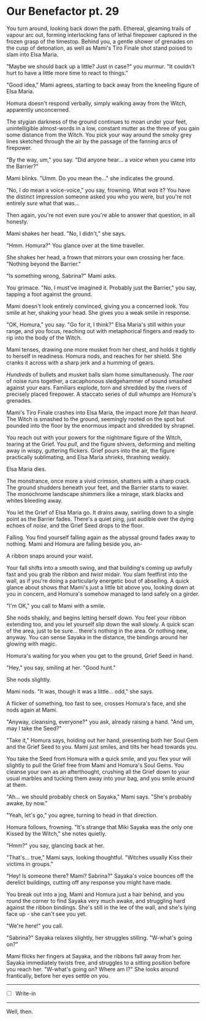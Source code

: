 # Our Benefactor pt. 29

You turn around, looking back down the path. Ethereal, gleaming trails of vapour arc out, forming interlocking fans of lethal firepower captured in the frozen grasp of the timestop. Behind you, a gentle shower of grenades on the cusp of detonation, as well as Mami's Tiro Finale shot stand poised to slam into Elsa Maria.

"Maybe we should back up a little? Just in case?" you murmur. "It couldn't hurt to have a little more time to react to things."

"Good idea," Mami agrees, starting to back away from the kneeling figure of Elsa Maria.

Homura doesn't respond verbally, simply walking away from the Witch, apparently unconcerned.

The stygian darkness of the ground continues to moan under your feet, unintelligible almost-words in a low, constant mutter as the three of you gain some distance from the Witch. You pick your way around the smoky grey lines sketched through the air by the passage of the fanning arcs of firepower.

"By the way, um," you say. "Did anyone hear... a *voice* when you came into the Barrier?"

Mami blinks. "Umm. Do you mean the..." she indicates the ground.

"No, I *do* mean a voice-voice," you say, frowning. What *was* it? You have the distinct impression someone asked you who you were, but you're not entirely *sure* what that was...

Then again, you're not even sure you're able to answer that question, in all honesty.

Mami shakes her head. "No, I didn't," she says.

"Hmm. Homura?" You glance over at the time traveller.

She shakes her head, a frown that mirrors your own crossing her face. "Nothing beyond the Barrier."

"Is something wrong, Sabrina?" Mami asks.

You grimace. "No, I must've imagined it. Probably just the Barrier," you say, tapping a foot against the ground.

Mami doesn't look entirely convinced, giving you a concerned look. You smile at her, shaking your head. She gives you a weak smile in response.

"OK, Homura," you say. "Go for it, I think?" Elsa Maria's still within your range, and you focus, reaching out with metaphorical fingers and ready to rip into the body of the Witch.

Mami tenses, drawing one more musket from her chest, and holds it tightly to herself in readiness. Homura nods, and reaches for her shield. She cranks it across with a sharp jerk and a humming of gears.

*Hundreds* of bullets and musket balls slam home simultaneously. The *roar* of noise runs together, a cacaphonous sledgehammer of sound smashed against your ears. Familiars explode, torn and shredded by the rivers of precisely placed firepower. A staccato series of dull *whumps* are Homura's grenades.

Mami's Tiro Finale crashes into Elsa Maria, the impact more *felt* than *heard*. The Witch is smashed to the ground, seemingly rooted on the spot but pounded into the floor by the enormous impact and shredded by shrapnel.

You reach out with your powers for the nightmare figure of the Witch, tearing at the Grief. You *pull*, and the figure shivers, deforming and melting away in wispy, guttering flickers. Grief pours into the air, the figure practically sublimating, and Elsa Maria *shrieks*, thrashing weakly.

Elsa Maria dies.

The monstrance, once more a vivid crimson, shatters with a sharp crack. The ground shudders beneath your feet, and the Barrier starts to waver. The monochrome landscape shimmers like a mirage, stark blacks and whites bleeding away.

You let the Grief of Elsa Maria go. It drains away, swirling down to a single point as the Barrier fades. There's a quiet ping, just audible over the dying echoes of *noise*, and the Grief Seed drops to the floor.

Falling. You find yourself falling again as the abyssal ground fades away to nothing. Mami and Homura are falling beside you, an-

A ribbon snaps around your waist.

Your fall shifts into a smooth swing, and that building's coming up awfully fast and you grab the ribbon and *twist* midair. You slam feetfirst into the wall, as if you're doing a particularly energetic bout of abseiling. A quick glance about shows that Mami's just a little bit above you, looking down at you in concern, and Homura's somehow managed to land safely on a girder.

"I'm OK," you call to Mami with a smile.

She nods shakily, and begins letting herself down. You feel your ribbon extending too, and you let yourself slip down the wall slowly. A quick scan of the area, just to be sure... there's nothing in the area. Or nothing new, anyway. You can sense Sayaka in the distance, the bindings around her glowing with magic.

Homura's waiting for you when you get to the ground, Grief Seed in hand.

"Hey," you say, smiling at her. "Good hunt."

She nods slightly.

Mami nods. "It was, though it was a little... odd," she says.

A flicker of something, too fast to see, crosses Homura's face, and she nods again at Mami.

"Anyway, cleansing, everyone?" you ask, already raising a hand. "And um, may I take the Seed?"

"Take it," Homura says, holding out her hand, presenting both her Soul Gem and the Grief Seed to you. Mami just smiles, and tilts her head towards you.

You take the Seed from Homura with a quick smile, and you flex your will slightly to pull the Grief free from Mami and Homura's Soul Gems. You cleanse your own as an afterthought, crushing all the Grief down to your usual marbles and tucking them away into your bag, and you smile around at them.

"Ah... we should probably check on Sayaka," Mami says. "She's probably awake, by now."

"Yeah, let's go," you agree, turning to head in that direction.

Homura follows, frowning. "It's strange that Miki Sayaka was the only one Kissed by the Witch," she notes quietly.

"Hmm?" you say, glancing back at her.

"That's... true," Mami says, looking thoughtful. "Witches usually Kiss their victims in groups."

"Hey! Is someone there? Mami? Sabrina?" Sayaka's voice bounces off the derelict buildings, cutting off any response you might have made.

You break out into a jog, Mami and Homura just a hair behind, and you round the corner to find Sayaka very much awake, and struggling hard against the ribbon bindings. She's still in the lee of the wall, and she's lying face up - she can't see you yet.

"We're here!" you call.

"Sabrina?" Sayaka relaxes slightly, her struggles stilling. "W-what's going on?"

Mami flicks her fingers at Sayaka, and the ribbons fall away from her. Sayaka immediately twists free, and struggles to a sitting position before you reach her. "W-what's going on? Where am I?" She looks around frantically, before her eyes settle on you.

---

- [ ] Write-in

---

Well, then.
